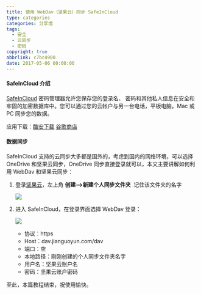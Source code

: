 ```yaml
---
title: 使用 WebDav（坚果云）同步 SafeInCloud
type: categories
categories: 分享境
tags:
  - 安全
  - 云同步
  - 密码
copyright: true
abbrlink: c7bc4900
date: 2017-05-06 00:00:00
---
```


#### SafeInCloud 介绍

[SafeInCloud](https://www.safe-in-cloud.com/en/) 密码管理器允许您保存您的登录名、 密码和其他私人信息在安全和牢固的加密数据库中。您可以通过您的云帐户与另一台电话，平板电脑，Mac 或 PC 同步您的数据。

应用下载：[酷安下载](http://www.coolapk.com/apk/com.safeincloud)   [谷歌商店](https://play.google.com/store/apps/details?id=com.safeincloud)

#### 数据同步

SafeInCloud 支持的云同步大多都是国外的，考虑到国内的网络环境，可以选择OneDrive 和坚果云同步，OneDrive 同步直接登录就可以，本文主要讲解如何利用 WebDav 和坚果云同步：<!-- more -->

1. 登录[坚果云](https://www.jianguoyun.com/)，左上角 **创建-->新建个人同步文件夹** .记住该文件夹的名字

   ![](https://ws1.sinaimg.cn/large/ba22af52gy1ffhaoxnvrbj20r907hwfc.jpg)

2. 进入 SafeInCloud，在登录界面选择 WebDav 登录：

   ![](https://ws1.sinaimg.cn/large/ba22af52gy1ffjifoiladj20bt096jrx.jpg)

   - 协议：https
   - Host：dav.jianguoyun.com/dav
   - 端口：空
   - 本地路径：刚刚创建的个人同步文件夹名字
   - 用户名：坚果云账户名
   - 密码：坚果云账户密码

至此，本篇教程结束，祝使用愉快。

